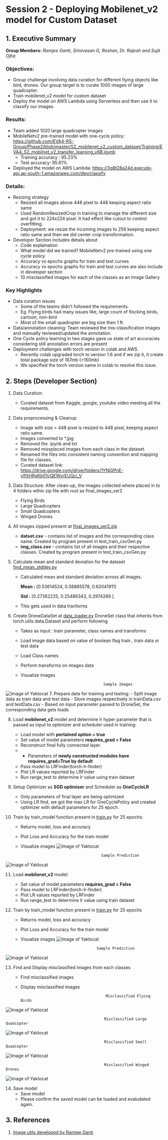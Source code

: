 # Session 2 - Deploying Mobilenet_v2 model for Custom Dataset


## 1. Executive Summary
**Group Members:** *Ramjee Ganti, Srinivasan G, Roshan, Dr. Rajesh and Sujit Ojha* 

### **Objectives**:

- Group challenge involving data curation for different flying objects like bird, drones. Our group target is to curate 1000 images of large quadcopter.
- Train mobilenet_v2 model for custom dataset
- Deploy the model on AWS Lambda using Serverless and then use it to classify our images. 

### **Results**:
- Team added 1020 large quadcopter images
- MobileNetv2 pre-trained model with one-cycle policy: https://github.com/EVA4-RS-Group/Phase2/blob/master/S2_mobilenet_v2_custom_dataset/Training/EVA4_S2_mobilnet_v2_transfer_learning_v6B.ipynb
    - Training accuracy : 95.23%
    - Test accuracy: 95.61% 
- Deployed the model on AWS Lambda: https://3g8t28a24d.execute-api.ap-south-1.amazonaws.com/dev/classify

### **Details**:
- Resizing strategy
    - Resized all images above 448 pixel to 448 keeping aspect ratio same
    - Used RandomResizedCrop in training to manage the different size and got it to 224x224 pixel. It had effect like cutout to control overfitting.
    - Deployment: we resize the incoming images to 256 keeping aspect ratio same and then we did center crop transformation.
- Developer Section includes details about 
    - Code explaination
    - What model did we trained? MobileNetv2 pre-trained using one cycle policy
    - Accuracy vs epochs graphs for train and test curves
    - Accuracy vs epochs graphs for train and test curves are also include in developer section
    - 10 misclassified images for each of the classes as an Image Gallery



### **Key Highlights**
- Data curation issues 
    - Some of the teams didn't followed the requirements.
    - Eg. Flying birds had many issues like, large count of flocking birds, cartoon, non-bird 
    - Most of the small quadropter are big size then 1 ft.
- Data/annotation cleaning: Team reviewed the mis-classification images and manually reviewed/updated the annotation.
- One Cycle policy learning in two stages gave us state of art accuracies considering still annotation errors are present
- Deployment challenges with torch version in colab and AWS.
    - Recently colab upgraded torch to version 1.6 and if we zip it, it create total package size of 167mb (>150mb)
    - We specified the torch version same in colab to resolve this issue.


## 2. Steps (Developer Section)

1. Data Curation:
     - Curated dataset from Kaggle, google, youtube video meeting all the requirements.

2. Data preprocessing & Cleanup:
    - Image with size > 448 pixel is resized to 448 pixel, keeping aspect ratio same.
    - Images converted to *.jpg
    - Removed the .ipynb and txt
    - Removed missplaced images from each class in the dataset.
    - Renamed the files into consistent naming convention and mapping file for classes. 
    - Curated dataset link: https://drive.google.com/drive/folders/1YNjGPnE-yft5HRgKb01cQEWvrEUQci_V

3. Data Structure:  After clean-up, the images collected where placed in to 4 folders wthin zip file with root as final_images_ver2
    - Flying Birds  
    - Large Quadcopters   
    - Small Quadcopters   
    - Winged Drones   

4. All images zipped present at  [final_images_ver2.zip](https://github.com/EVA4-RS-Group/Phase2/releases/download/s2/final_images_ver2.zip)
    - **datset.csv**  - contains list of images and the corresponding class name. Created by program present in test_train_csvGen.py
    - **img_class.csv** - contains list of all images and their respective classes. Created by program present in test_train_csvGen.py

5. Calculate mean and standard deviation for the dataset [find_mean_stddev.py](https://github.com/EVA4-RS-Group/Phase2/blob/master/Modules/find_mean_stddev.py)
    - Calculated mean and standard deviation across all images. 
    
        **Mean :** [0.53614524, 0.58885578, 0.62041911]
        
        **Std  :**  [0.27362225, 0.25486343, 0.2974289 ]
    - This gets used in data tranforms
     
6. Create DroneDataSet at [data_loader.py](https://github.com/EVA4-RS-Group/Phase2/blob/master/Modules/data_loader.py)
   DroneSet class that inherits from torch.utils.data.Dataset and perform following
    - Takes as input : train parameter, class names and transforms
    - Load image data based on value of boolean flag train , train data or test data
    - Load Class names
    - Perform transforms on images data 
    - Visualize images
    
                                               Sample Images
![Image of Yaktocat](https://github.com/EVA4-RS-Group/Phase2/blob/master/S2_mobilenet_v2_custom_dataset/Training/output/sample.jpg)
7. Prepare data for training and testing:
    - Split image data as  train data and test data
    - Store images respectively in trainData.csv and testData.csv
    - Based on input parameter passed to DroneSet, the corresponding data gets loads

8. Load **mobilenet_v2** model and determine lr hyper parameter that is passed as input to optimizer and scheduler used in training:
    - Load  model with **pertained option = true**
    - Set value of model parameters **requires_grad = False**
    - Reconstruct final fully connected layer. 
    -   - Parameters of **newly constructed modules have requires_grad=True by default**
    - Pass model to LRFinder(torch-lr-finder)
    - Plot LR values reported by LRFinder
    - Run range_test to determine lr value  using  train dataset

9. Setup Optimizer as **SGD optimiser** and Scheduler as **OneCycleLR**
    - Only parameters of final layer are being optimized 
    - Using LR find, we got the max LR for OneCyclePolicy and created optimizer with default parameters for 25 epoch.

10. Train by train_model function present in [train.py](https://github.com/EVA4-RS-Group/Phase2/blob/master/Modules/train.py) for 25 epochs:
    - Returns model, loss and accuracy
    - Plot Loss and Accuracy for the train model
    - Visualize images
![Image of Yaktocat](https://github.com/EVA4-RS-Group/Phase2/blob/master/S2_mobilenet_v2_custom_dataset/Training/output/loss_accuracy_1.jpg)

                                              Sample Prediction
![Image of Yaktocat](https://github.com/EVA4-RS-Group/Phase2/blob/master/S2_mobilenet_v2_custom_dataset/Training/output/visualize_1.jpg)

11. Load **mobilenet_v2** model:
    - Set value of model parameters **requires_grad = False**
    - Pass model to LRFinder(torch-lr-finder)
    - Plot LR values reported by LRFinder
    - Run range_test to determine lr value  using  train dataset

12. Train by train_model function present in [train.py](https://github.com/EVA4-RS-Group/Phase2/blob/master/Modules/train.py) for 25 epochs
    - Returns model, loss and accuracy
    - Plot Loss and Accuracy for the train model
    - Visualize images
![Image of Yaktocat](https://github.com/EVA4-RS-Group/Phase2/blob/master/S2_mobilenet_v2_custom_dataset/Training/output/loss_accuracy_2.jpg)

                                            Sample Prediction
![Image of Yaktocat](https://github.com/EVA4-RS-Group/Phase2/blob/master/S2_mobilenet_v2_custom_dataset/Training/output/visualize_2.jpg)

13. Find and Display misclassified images from each classes
    - Find misclassified images
    - Display misclassified images
    
    
                                                Misclassified Flying Birds
![Image of Yaktocat](https://github.com/EVA4-RS-Group/Phase2/blob/master/S2_mobilenet_v2_custom_dataset/Training/output/MisclassifiedFlyingBirds.jpg)
                                    
                                                Misclassified Large Quadcopter
![Image of Yaktocat](https://github.com/EVA4-RS-Group/Phase2/blob/master/S2_mobilenet_v2_custom_dataset/Training/output/MisclassifiedLargeQuadcopter.jpg)
                                     
                                                Misclassified Small Quadcopter
![Image of Yaktocat](https://github.com/EVA4-RS-Group/Phase2/blob/master/S2_mobilenet_v2_custom_dataset/Training/output/MisclassifiedSmallQuadcopter.jpg)
                                     
                                                Misclassified Winged Drones
![Image of Yaktocat](https://github.com/EVA4-RS-Group/Phase2/blob/master/S2_mobilenet_v2_custom_dataset/Training/output/MisclassifiedWingedDrones.jpg)
 
14. Save model
    - Save model
    - Please confirm the saved model can be loaded and evaludated again.

## 3. References

1. [Image utils developed by Ramjee Ganti](https://github.com/gantir/image_utils/blob/master/utils.py)
